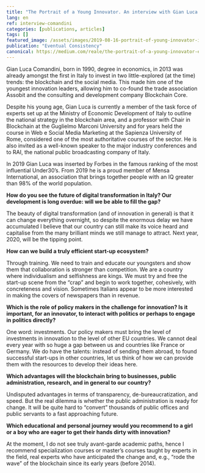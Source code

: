 ```yaml
---
title: "The Portrait of a Young Innovator. An interview with Gian Luca Comandini"
lang: en
ref: interview-comandini
categories: [publications, articles]
tags: []
featured_image: /assets/images/2019-08-16-portrait-of-young-innovator-interview-comandini.jpg
publication: "Eventual Consistency"
canonical: https://medium.com/reale/the-portrait-of-a-young-innovator-eeb2ac19623c
---
```


Gian Luca Comandini, born in 1990, degree in economics, in 2013 was already amongst the first in Italy to invest in two little-explored (at the time) trends: the blockchain and the social media. This made him one of the youngest innovation leaders, allowing him to co-found the trade association Assobit and the consulting and development company Blockchain Core.

Despite his young age, Gian Luca is currently a member of the task force of experts set up at the Ministry of Economic Development of Italy to outline the national strategy in the blockchain area, and a professor with Chair in Blockchain at the Guglielmo Marconi University and for years held the course in Web e Social Media Marketing at the Sapienza University of Rome, considered one of the most authoritative courses of the sector. He is also invited as a well-known speaker to the major industry conferences and to RAI, the national public broadcasting company of Italy.

In 2019 Gian Luca was inserted by Forbes in the famous ranking of the most influential Under30’s. From 2019 he is a proud member of Mensa International, an association that brings together people with an IQ greater than 98% of the world population.

**How do you see the future of digital transformation in Italy? Our development is long overdue: will we be able to fill the gap?**

The beauty of digital transformation (and of innovation in general) is that it can change everything overnight, so despite the enormous delay we have accumulated I believe that our country can still make its voice heard and capitalise from the many brilliant minds we still manage to attract. Next year, 2020, will be the tipping point.

**How can we build a truly efficient start-up ecosystem?**

Through training. We need to train and educate our youngsters and show them that collaboration is stronger than competition. We are a country where individualism and selfishness are kings. We must try and free the start-up scene from the “crap” and begin to work together, cohesively, with concreteness and vision. Sometimes Italians appear to be more interested in making the covers of newspapers than in revenue.

**Which is the role of policy makers in the challenge for innovation? Is it important, for an innovator, to interact with politics or perhaps to engage in politics directly?**

One word: investments. Our policy makers must bring the level of investments in innovation to the level of other EU countries. We cannot deal every year with so huge a gap between us and countries like France or Germany. We do have the talents: instead of sending them abroad, to found successful start-ups in other countries, let us think of how we can provide them with the resources to develop their ideas here.

**Which advantages will the blockchain bring to businesses, public administration, research, and in general to our country?**

Undisputed advantages in terms of transparency, de-bureaucratization, and speed. But the real dilemma is whether the public administration is ready for change. It will be quite hard to “convert” thousands of public offices and public servants to a fast approaching future.

**Which educational and personal journey would you recommend to a girl or a boy who are eager to get their hands dirty with innovation?**

At the moment, I do not see truly avant-garde academic paths, hence I recommend specialization courses or master’s courses taught by experts in the field, real experts who have anticipated the change and, e.g., “rode the wave” of the blockchain since its early years (before 2014).
